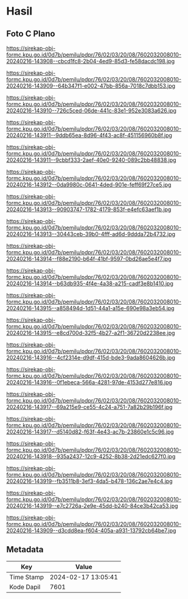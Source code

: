 # Hasil

## Foto C Plano

https://sirekap-obj-formc.kpu.go.id/0d7b/pemilu/pdpr/76/02/03/20/08/7602032008010-20240216-143908--cbcd1fc8-2b04-4ed9-85d3-fe58dacdc198.jpg

https://sirekap-obj-formc.kpu.go.id/0d7b/pemilu/pdpr/76/02/03/20/08/7602032008010-20240216-143909--64b347f1-e002-47bb-856a-7018c7dbb153.jpg

https://sirekap-obj-formc.kpu.go.id/0d7b/pemilu/pdpr/76/02/03/20/08/7602032008010-20240216-143910--726c5ced-06de-441c-83e1-952e3083a626.jpg

https://sirekap-obj-formc.kpu.go.id/0d7b/pemilu/pdpr/76/02/03/20/08/7602032008010-20240216-143911--9ddb65ea-8d96-4f43-ac8f-451156960b8f.jpg

https://sirekap-obj-formc.kpu.go.id/0d7b/pemilu/pdpr/76/02/03/20/08/7602032008010-20240216-143911--9cbbf333-2aef-40e0-9240-089c2bb48838.jpg

https://sirekap-obj-formc.kpu.go.id/0d7b/pemilu/pdpr/76/02/03/20/08/7602032008010-20240216-143912--0da9980c-0641-4ded-901e-feff69f27ce5.jpg

https://sirekap-obj-formc.kpu.go.id/0d7b/pemilu/pdpr/76/02/03/20/08/7602032008010-20240216-143913--90903747-1782-4179-853f-e4efc63aef1b.jpg

https://sirekap-obj-formc.kpu.go.id/0d7b/pemilu/pdpr/76/02/03/20/08/7602032008010-20240216-143913--30443ceb-39b0-4fff-ad6d-9ddda72b4732.jpg

https://sirekap-obj-formc.kpu.go.id/0d7b/pemilu/pdpr/76/02/03/20/08/7602032008010-20240216-143914--f88e2190-b64f-41bf-9597-0bd26ae5e4f7.jpg

https://sirekap-obj-formc.kpu.go.id/0d7b/pemilu/pdpr/76/02/03/20/08/7602032008010-20240216-143914--b63db935-4f4e-4a38-a215-cadf3e8b1410.jpg

https://sirekap-obj-formc.kpu.go.id/0d7b/pemilu/pdpr/76/02/03/20/08/7602032008010-20240216-143915--a858494d-1d51-44a1-a15e-690e98a3eb54.jpg

https://sirekap-obj-formc.kpu.go.id/0d7b/pemilu/pdpr/76/02/03/20/08/7602032008010-20240216-143915--e8cd700d-32f5-4b27-a2f1-36720d2238ee.jpg

https://sirekap-obj-formc.kpu.go.id/0d7b/pemilu/pdpr/76/02/03/20/08/7602032008010-20240216-143916--4cf2314e-d9df-415d-bde3-9ada8604626b.jpg

https://sirekap-obj-formc.kpu.go.id/0d7b/pemilu/pdpr/76/02/03/20/08/7602032008010-20240216-143916--0f1ebeca-566a-4281-97de-4153d277e816.jpg

https://sirekap-obj-formc.kpu.go.id/0d7b/pemilu/pdpr/76/02/03/20/08/7602032008010-20240216-143917--69a215e9-ce55-4c24-a751-7a82b29b196f.jpg

https://sirekap-obj-formc.kpu.go.id/0d7b/pemilu/pdpr/76/02/03/20/08/7602032008010-20240216-143917--d5140d82-f63f-4e43-ac7b-23860e1c5c96.jpg

https://sirekap-obj-formc.kpu.go.id/0d7b/pemilu/pdpr/76/02/03/20/08/7602032008010-20240216-143918--935a2437-12c9-4252-8b38-2d21edc627f0.jpg

https://sirekap-obj-formc.kpu.go.id/0d7b/pemilu/pdpr/76/02/03/20/08/7602032008010-20240216-143919--fb3511b8-3ef3-4da5-b478-136c2ae7e4c4.jpg

https://sirekap-obj-formc.kpu.go.id/0d7b/pemilu/pdpr/76/02/03/20/08/7602032008010-20240216-143919--e7c2726a-2e9e-45dd-b240-84ce3b42ca53.jpg

https://sirekap-obj-formc.kpu.go.id/0d7b/pemilu/pdpr/76/02/03/20/08/7602032008010-20240216-143909--d3cdd8ea-f604-405a-a931-13792cb64be7.jpg


## Metadata

| Key        | Value               |
| ---------- | ------------------- |
| Time Stamp | 2024-02-17 13:05:41 |
| Kode Dapil | 7601                |



